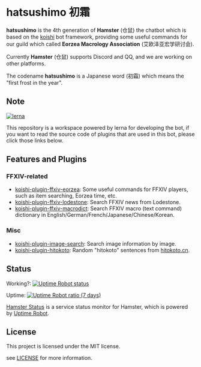 # hatsushimo 初霜

**hatsushimo** is the 4th generation of **Hamster** (仓鼠) the chatbot which is based on the [koishi](https://github.com/koishijs/koishi) bot framework, providing some useful commands for our guild which called **Eorzea Macrology Association** (艾欧泽亚宏学研讨会).

Currently **Hamster** (仓鼠) supports Discord and QQ, and we are working on other platforms.

The codename **hatsushimo** is a Japanese word (初霜) which means the "first frost in the year".

## Note

[![lerna](https://img.shields.io/badge/maintained%20with-lerna-cc00ff.svg)](https://lerna.js.org/)

This repository is a workspace powered by lerna for developing the bot,
if you want to read the source code of plugins that are used in this bot,
please click those links below.

## Features and Plugins

### FFXIV-related

- [koishi-plugin-ffxiv-eorzea](https://www.npmjs.com/package/koishi-plugin-ffxiv-eorzea): Some useful commands for FFXIV players, such as item searching, Eorzea time, etc.
- [koishi-plugin-ffxiv-lodestone](https://www.npmjs.com/package/koishi-plugin-ffxiv-lodestone): Search FFXIV news from Lodestone.
- [koishi-plugin-ffxiv-macrodict](https://www.npmjs.com/package/koishi-plugin-ffxiv-macrodict): Search FFXIV macro (text command) dictionary in English/German/French/Japanese/Chinese/Korean.

### Misc

- [koishi-plugin-image-search](https://www.npmjs.com/package/koishi-plugin-image-search): Search image information by image.
- [koishi-plugin-hitokoto](https://www.npmjs.com/package/koishi-plugin-hitokoto): Random "hitokoto" sentences from [hitokoto.cn](https://hitokoto.cn).

## Status

Working?: [![Uptime Robot status](https://img.shields.io/uptimerobot/status/m791225476-3a475d05519cdc78840c30f1?label=Bot%20Status)](https://stats.uptimerobot.com/Kknj0SDmMg)

Uptime: [![Uptime Robot ratio (7 days)](https://img.shields.io/uptimerobot/ratio/7/m791225476-3a475d05519cdc78840c30f1?label=Bot%20Uptime)](https://stats.uptimerobot.com/Kknj0SDmMg)

[Hamster Status](https://stats.uptimerobot.com/Kknj0SDmMg) is a service status monitor for Hamster,
which is powered by [Uptime Robot](https://uptimerobot.com/).

## License

This project is licensed under the MIT license.

see [LICENSE](LICENSE) for more information.
